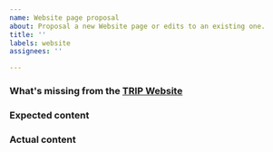 ```yaml
---
name: Website page proposal
about: Proposal a new Website page or edits to an existing one.
title: ''
labels: website
assignees: ''

---
```


### What's missing from the [TRIP Website](https://trip.dev)
<!-- (Guidelines for Website proposals are [available here](https://guides.trip.dev/contributing/website-guidelines) -->

<!-- Include your examples, templates, and evidence from users here -->

### Expected content
<!-- Tell us what content should be present -->

### Actual content
<!-- Tell us what actual content is present instead -->
